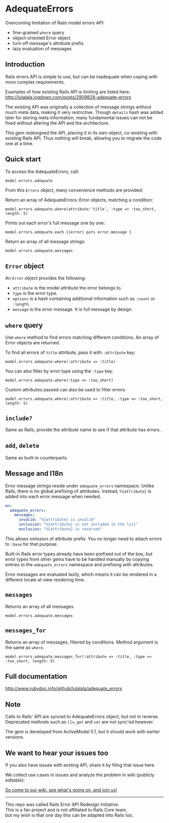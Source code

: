 # AdequateErrors

Overcoming limitation of Rails model errors API:

* fine-grained `where` query
* object-oriented Error object
* turn off message's attribute prefix.
* lazy evaluation of messages

## Introduction

Rails errors API is simple to use, but can be inadequate when coping with more complex requirements.

Examples of how existing Rails API is limiting are listed here: http://lulalala.logdown.com/posts/2909828-adequate-errors

The existing API was originally a collection of message strings without much meta data, making it very restrictive. Though `details` hash was added later for storing meta information, many fundamental issues can not be fixed without altering the API and the architecture.

This gem redesigned the API, placing it in its own object, co-existing with existing Rails API. Thus nothing will break, allowing you to migrate the code one at a time.


## Quick start

To access the AdequateErrors, call:

    model.errors.adequate

From this `Errors` object, many convenience methods are provided:

Return an array of AdequateErrors::Error objects, matching a condition:

    model.errors.adequate.where(attribute:'title', :type => :too_short, length: 5)

Prints out each error's full message one by one:

    model.errors.adequate.each {|error| puts error.message }
    
Return an array of all message strings:

    model.errors.adequate.messages
    
## `Error` object

An `Error` object provides the following:

* `attribute` is the model attribute the error belongs to.
* `type` is the error type.
* `options` is a hash containing additional information such as `:count` or `:length`.
* `message` is the error message. It is full message by design.

## `where` query

Use `where` method to find errors matching different conditions. An array of Error objects are returned.

To find all errors of `title` attribute, pass it with `:attribute` key:

    model.errors.adequate.where(:attribute => :title)
    
You can also filter by error type using the `:type` key:

    model.errors.adequate.where(:type => :too_short)
    
Custom attributes passed can also be used to filter errors:

    model.errors.adequate.where(:attribute => :title, :type => :too_short, length: 5)
    
    
## `include?`

Same as Rails, provide the attribute name to see if that attribute has errors.

## `add`, `delete`

Same as built-in counterparts.

## Message and I18n

Error message strings reside under `adequate_errors` namespace. Unlike Rails, there is no global prefixing of attributes. Instead, `%{attribute}` is added into each error message when needed.

```yaml
en:
  adequate_errors:
    messages:
      invalid: "%{attribute} is invalid"
      inclusion: "%{attribute} is not included in the list"
      exclusion: "%{attribute} is reserved"
```

This allows omission of attribute prefix. You no longer need to attach errors to `:base` for that purpose.

Built-in Rails error types already have been prefixed out of the box, but error types from other gems have to be handled manually by copying entries to the  `adequate_errors` namespace and prefixing with attributes.

Error messages are evaluated lazily, which means it can be rendered in a different locale at view rendering time.


## `messages`

Returns an array of all messages.

    model.errors.adequate.messages

## `messages_for`

Returns an array of messages, filtered by conditions. Method argument is the same as `where`.

    model.errors.adequate.messages_for(:attribute => :title, :type => :too_short, length: 5)
    
## Full documentation

http://www.rubydoc.info/github/lulalala/adequate_errors

## Note

Calls to Rails' API are synced to AdequateErrors object, but not in reverse. Deprecated methods such as `[]=`, `get` and `set` are not sync'ed however.

The gem is developed from ActiveModel 5.1, but it should work with earlier versions.

## We want to hear your issues too

If you also have issues with exsting API, share it by filing that issue here.

We collect use cases in issues and analyze the problem in wiki (publicly editable):

[So come to our wiki, see what's going on, and join us!](https://github.com/lulalala/adequate_errors/wiki)

---

This repo was called Rails Error API Redesign Initiative.  
This is a fan project and is not affiliated to Rails Core team,  
but my wish is that one day this can be adapted into Rails too.
